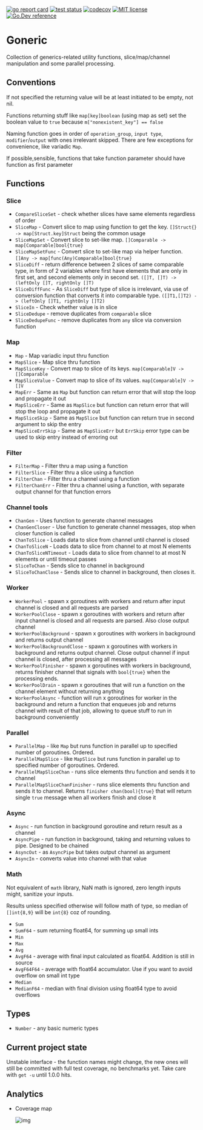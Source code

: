[![go report card](https://goreportcard.com/badge/github.com/XANi/goneric "go report card")](https://goreportcard.com/report/github.com/XANi/goneric)
[![test status](https://github.com/go-gorm/gorm/workflows/tests/badge.svg?branch=master "test status")](https://github.com/XANi/goneric)
[![codecov](https://codecov.io/gh/XANi/goneric/branch/master/graph/badge.svg?token=079HADYAJG)](https://codecov.io/gh/XANi/goneric)
[![MIT license](https://img.shields.io/badge/license-MIT-brightgreen.svg)](https://opensource.org/licenses/MIT)
[![Go.Dev reference](https://img.shields.io/badge/go.dev-reference-blue?logo=go&logoColor=white)](https://pkg.go.dev/github.com/XANi/goneric?tab=doc)

# Goneric 

Collection of generics-related utility functions, slice/map/channel manipulation and some parallel processing.

## Conventions

If not specified the returning value will be at least initiated to be empty, not nil.

Functions returning stuff like `map[key]boolean` (using map as set) set the boolean value to `true` 
because `m["nonexistent_key"] == false`

Naming function goes in order of `operation_group`, `input type`, `modifier`/`output` with ones irrelevant skipped.
There are few exceptions for convenience, like variadic `Map`.

If possible,sensible, functions that take function parameter should have function as first parameter


## Functions

### Slice 

* `CompareSliceSet` - check whether slices have same elements regardless of order
* `SliceMap` - Convert slice to map using function to get the key. `[]Struct{} -> map[Struct.key]Struct` being the common usage
* `SliceMapSet` - Convert slice to set-like map. `[]Comparable -> map[Comparable]bool{true}`
* `SliceMapSetFunc` - Convert slice to set-like map via helper function. `[]Any -> map[func(Any)Comparable]bool{true}`
* `SliceDiff` - return difference between 2 slices of same comparable type, in form of 2 variables where first have elements 
   that are only in first set, and second elements only in second set. `([]T, []T) -> (leftOnly []T, rightOnly []T)`
* `SliceDiffFunc`  - As `SliceDiff` but type of slice is irrelevant, via use of conversion function that converts it
   into comparable type. `([]T1,[]T2) -> (leftOnly []T1, rightOnly []T2)`
* `SliceIn` - Check whether value is in slice
* `SliceDedupe` - remove duplicates from `comparable` slice
* `SliceDedupeFunc` - remove duplicates from `any` slice via conversion function

### Map

* `Map` - Map variadic input thru function
* `MapSlice` - Map slice thru function
* `MapSliceKey` - Convert map to slice of its keys. `map[Comparable]V -> []Comparable` 
* `MapSliceValue` - Convert map to slice of its values. `map[Comparable]V -> []V`
* `MapErr` - Same as `Map` but function can return error that will stop the loop and propagate it out
* `MapSliceErr` - Same as `MapSlice` but function can return error that will stop the loop and propagate it out
* `MapSliceSkip` - Same as `MapSlice` but function can return true in second argument to skip the entry
* `MapSliceErrSkip` - Same as `MapSliceErr` but `ErrSkip` error type can be used to skip entry instead of erroring out

### Filter

* `FilterMap` - Filter thru a map using a function
* `FilterSlice` - Filter thru a slice using a function
* `FilterChan` - Filter thru a channel using a function
* `FilterChanErr` - Filter thru a channel using a function, with separate output channel for that function errors

### Channel tools

* `ChanGen` - Uses function to generate channel messages
* `ChanGenCloser` - Use function to generate channel messages, stop when closer function is called
* `ChanToSlice` - Loads data to slice from channel until channel is closed
* `ChanToSliceN` - Loads data to slice from channel to at most N elements
* `ChanToSliceNTimeout` - Loads data to slice from channel to at most N elements or until timeout passes
* `SliceToChan` - Sends slice to channel in background
* `SliceToChanClose` - Sends slice to channel in background, then closes it.

### Worker

* `WorkerPool` - spawn x goroutines with workers and return after input channel is closed and all requests are parsed
* `WorkerPoolClose` - spawn x goroutines with workers and return after input channel is closed and all requests are parsed. Also close output channel
* `WorkerPoolBackground` - spawn x goroutines with workers in background and returns output channel
* `WorkerPoolBackgroundClose` - spawn x goroutines with workers in background and returns output channel. 
   Close output channel if input channel is closed, after processing all messages
* `WorkerPoolFinisher` - spawn x goroutines with workers in background, returns finisher channel that signals with `bool{true}` when the processing ends.
* `WorkerPoolDrain` - spawn x goroutines that will run a function on the channel element without returning anything
* `WorkerPoolAsync` - function will run x goroutines for worker in the background and return a function that enqueues job and returns channel with result of that job, allowing to queue stuff to run in background conveniently

### Parallel

* `ParallelMap` - like `Map` but runs function in parallel up to specified number of goroutines. Ordered.
* `ParallelMapSlice` - like `MapSlice` but runs function in parallel up to specified number of goroutines. Ordered.
* `ParallelMapSliceChan` - runs slice elements thru function and sends it to channel
* `ParallelMapSliceChanFinisher` - runs slice elements thru function and sends it to channel. 
   Returns `finisher chan(bool){true}` that will return single `true` message when all workers finish and close it

### Async

* `Async` - run function in background goroutine and return result as a channel
* `AsyncPipe` - run function in background, taking and returning values to pipe. Designed to be chained
* `AsyncOut` - as `AsyncPipe` but takes output channel as argument
* `AsyncIn` - converts value into channel with that value
### Math

Not equivalent of `math` library, NaN math is ignored, zero length inputs might, sanitize your inputs.

Results unless specified otherwise will follow math of type, so median of `[]int{8,9}` will be `int{8}` coz of rounding.


* `Sum`
* `SumF64` - sum returning float64, for summing up small ints
* `Min`
* `Max`
* `Avg`
* `AvgF64` - average with final input calculated as float64. Addition is still in source 
* `AvgF64F64` - average with float64 accumulator. Use if you want to avoid overflow on small int type
* `Median`
* `MedianF64` - median with final division using float64 type to avoid overflows


## Types

* `Number` - any basic numeric types

## Current project state

Unstable interface - the function names might change, the new ones will still be committed with full test coverage, no benchmarks yet.
Take care with `get -u` until 1.0.0 hits.


## Analytics

* Coverage map

  ![img](https://codecov.io/gh/XANi/goneric/branch/master/graphs/tree.svg?token=079HADYAJG)